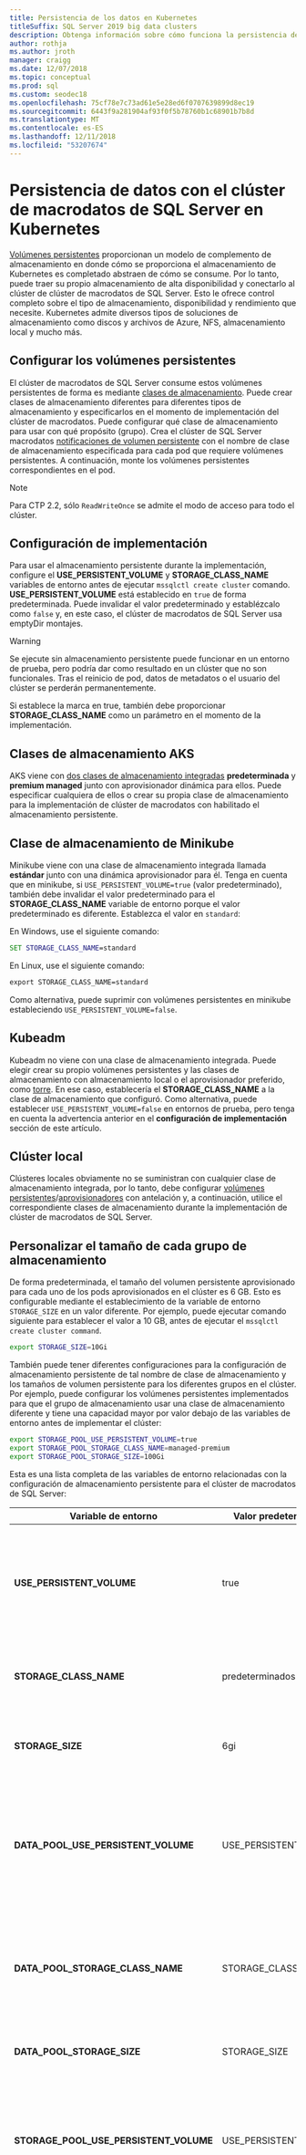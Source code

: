 ```yaml
---
title: Persistencia de los datos en Kubernetes
titleSuffix: SQL Server 2019 big data clusters
description: Obtenga información sobre cómo funciona la persistencia de los datos en un clúster de macrodatos de SQL Server 2019.
author: rothja
ms.author: jroth
manager: craigg
ms.date: 12/07/2018
ms.topic: conceptual
ms.prod: sql
ms.custom: seodec18
ms.openlocfilehash: 75cf78e7c73ad61e5e28ed6f0707639899d8ec19
ms.sourcegitcommit: 6443f9a281904af93f0f5b78760b1c68901b7b8d
ms.translationtype: MT
ms.contentlocale: es-ES
ms.lasthandoff: 12/11/2018
ms.locfileid: "53207674"
---
```

# <a name="data-persistence-with-sql-server-big-data-cluster-on-kubernetes"></a>Persistencia de datos con el clúster de macrodatos de SQL Server en Kubernetes

[Volúmenes persistentes](https://kubernetes.io/docs/concepts/storage/persistent-volumes/) proporcionan un modelo de complemento de almacenamiento en donde cómo se proporciona el almacenamiento de Kubernetes es completado abstraen de cómo se consume. Por lo tanto, puede traer su propio almacenamiento de alta disponibilidad y conectarlo al clúster de clúster de macrodatos de SQL Server. Esto le ofrece control completo sobre el tipo de almacenamiento, disponibilidad y rendimiento que necesite. Kubernetes admite diversos tipos de soluciones de almacenamiento como discos y archivos de Azure, NFS, almacenamiento local y mucho más.

## <a name="configure-persistent-volumes"></a>Configurar los volúmenes persistentes

El clúster de macrodatos de SQL Server consume estos volúmenes persistentes de forma es mediante [clases de almacenamiento](https://kubernetes.io/docs/concepts/storage/storage-classes/). Puede crear clases de almacenamiento diferentes para diferentes tipos de almacenamiento y especificarlos en el momento de implementación del clúster de macrodatos. Puede configurar qué clase de almacenamiento para usar con qué propósito (grupo). Crea el clúster de SQL Server macrodatos [notificaciones de volumen persistente](https://kubernetes.io/docs/concepts/storage/persistent-volumes/#persistentvolumeclaims) con el nombre de clase de almacenamiento especificada para cada pod que requiere volúmenes persistentes. A continuación, monte los volúmenes persistentes correspondientes en el pod.

> [!NOTE]
> Para CTP 2.2, sólo `ReadWriteOnce` se admite el modo de acceso para todo el clúster.

## <a name="deployment-settings"></a>Configuración de implementación

Para usar el almacenamiento persistente durante la implementación, configure el **USE_PERSISTENT_VOLUME** y **STORAGE_CLASS_NAME** variables de entorno antes de ejecutar `mssqlctl create cluster` comando. **USE_PERSISTENT_VOLUME** está establecido en `true` de forma predeterminada. Puede invalidar el valor predeterminado y establézcalo como `false` y, en este caso, el clúster de macrodatos de SQL Server usa emptyDir montajes. 

> [!WARNING]
> Se ejecute sin almacenamiento persistente puede funcionar en un entorno de prueba, pero podría dar como resultado en un clúster que no son funcionales. Tras el reinicio de pod, datos de metadatos o el usuario del clúster se perderán permanentemente.

Si establece la marca en true, también debe proporcionar **STORAGE_CLASS_NAME** como un parámetro en el momento de la implementación.

## <a name="aks-storage-classes"></a>Clases de almacenamiento AKS

AKS viene con [dos clases de almacenamiento integradas](https://docs.microsoft.com/azure/aks/azure-disks-dynamic-pv) **predeterminada** y **premium managed** junto con aprovisionador dinámica para ellos. Puede especificar cualquiera de ellos o crear su propia clase de almacenamiento para la implementación de clúster de macrodatos con habilitado el almacenamiento persistente.

## <a name="minikube-storage-class"></a>Clase de almacenamiento de Minikube

Minikube viene con una clase de almacenamiento integrada llamada **estándar** junto con una dinámica aprovisionador para él. Tenga en cuenta que en minikube, si `USE_PERSISTENT_VOLUME=true` (valor predeterminado), también debe invalidar el valor predeterminado para el **STORAGE_CLASS_NAME** variable de entorno porque el valor predeterminado es diferente. Establezca el valor en `standard`: 

En Windows, use el siguiente comando:

```cmd
SET STORAGE_CLASS_NAME=standard
```

En Linux, use el siguiente comando:

```cmd
export STORAGE_CLASS_NAME=standard
```

Como alternativa, puede suprimir con volúmenes persistentes en minikube estableciendo `USE_PERSISTENT_VOLUME=false`.

## <a name="kubeadm"></a>Kubeadm

Kubeadm no viene con una clase de almacenamiento integrada. Puede elegir crear su propio volúmenes persistentes y las clases de almacenamiento con almacenamiento local o el aprovisionador preferido, como [torre](https://github.com/rook/rook). En ese caso, establecería el **STORAGE_CLASS_NAME** a la clase de almacenamiento que configuró. Como alternativa, puede establecer `USE_PERSISTENT_VOLUME=false` en entornos de prueba, pero tenga en cuenta la advertencia anterior en el **configuración de implementación** sección de este artículo.  

## <a name="on-premises-cluster"></a>Clúster local

Clústeres locales obviamente no se suministran con cualquier clase de almacenamiento integrada, por lo tanto, debe configurar [volúmenes persistentes](https://kubernetes.io/docs/concepts/storage/persistent-volumes/)/[aprovisionadores](https://kubernetes.io/docs/concepts/storage/dynamic-provisioning/) con antelación y, a continuación, utilice el correspondiente clases de almacenamiento durante la implementación de clúster de macrodatos de SQL Server.

## <a name="customize-storage-size-for-each-pool"></a>Personalizar el tamaño de cada grupo de almacenamiento
De forma predeterminada, el tamaño del volumen persistente aprovisionado para cada uno de los pods aprovisionados en el clúster es 6 GB. Esto es configurable mediante el establecimiento de la variable de entorno `STORAGE_SIZE` en un valor diferente. Por ejemplo, puede ejecutar comando siguiente para establecer el valor a 10 GB, antes de ejecutar el `mssqlctl create cluster command`.

```bash
export STORAGE_SIZE=10Gi
```

También puede tener diferentes configuraciones para la configuración de almacenamiento persistente de tal nombre de clase de almacenamiento y los tamaños de volumen persistente para los diferentes grupos en el clúster. Por ejemplo, puede configurar los volúmenes persistentes implementados para que el grupo de almacenamiento usar una clase de almacenamiento diferente y tiene una capacidad mayor por valor debajo de las variables de entorno antes de implementar el clúster:

```bash
export STORAGE_POOL_USE_PERSISTENT_VOLUME=true
export STORAGE_POOL_STORAGE_CLASS_NAME=managed-premium
export STORAGE_POOL_STORAGE_SIZE=100Gi
```

Esta es una lista completa de las variables de entorno relacionadas con la configuración de almacenamiento persistente para el clúster de macrodatos de SQL Server:

| Variable de entorno | Valor predeterminado | Descripción |
|---|---|---|
| **USE_PERSISTENT_VOLUME** | true | `true` Para usar notificaciones de volumen persistente de Kubernetes para el almacenamiento de pod. `false` uso del almacenamiento efímero host para el almacenamiento de pod. |
| **STORAGE_CLASS_NAME** | predeterminados | Si `USE_PERSISTENT_VOLUME` es `true` indica el nombre de la clase de almacenamiento de Kubernetes para usar. |
| **STORAGE_SIZE** | 6gi | Si `USE_PERSISTENT_VOLUME` es `true`, esto indica el tamaño del volumen persistente para cada pod. |
| **DATA_POOL_USE_PERSISTENT_VOLUME** | USE_PERSISTENT_VOLUME | `true` Para usar notificaciones de volumen persistente de Kubernetes para los pods en el grupo de datos. `false` Para usar el almacenamiento efímero host para los pods de grupo de datos. |
| **DATA_POOL_STORAGE_CLASS_NAME** | STORAGE_CLASS_NAME | Indica el nombre de la clase de almacenamiento de Kubernetes que se usará para los volúmenes persistentes asociados con los pods de grupo de datos.|
| **DATA_POOL_STORAGE_SIZE** | STORAGE_SIZE |Indica el tamaño de volumen persistente para cada pod en el grupo de datos. |
| **STORAGE_POOL_USE_PERSISTENT_VOLUME** | USE_PERSISTENT_VOLUME | `true` Para usar notificaciones de volumen persistente de Kubernetes para los pods en el bloque de almacenamiento. `false` Para usar el almacenamiento efímero host para los pods de grupo de almacenamiento.|
| **STORAGE_POOL_STORAGE_CLASS_NAME** | STORAGE_CLASS_NAME | El nombre de la clase de almacenamiento de Kubernetes que se usará para los volúmenes persistentes TIndicates asociado pods del grupo de almacenamiento. |
| **STORAGE_POOL_STORAGE_SIZE** | STORAGE_SIZE | Indica el tamaño de volumen persistente para cada pod del bloque de almacenamiento. |

## <a name="next-steps"></a>Pasos siguientes

Para obtener documentación completa sobre los volúmenes de Kubernetes, consulte el [documentación de Kubernetes en volúmenes](https://kubernetes.io/docs/concepts/storage/volumes/).

Para obtener más información sobre la implementación de clúster de macrodatos de SQL Server, vea [cómo implementar SQL Server al clúster de macrodatos en Kubernetes](deployment-guidance.md).

